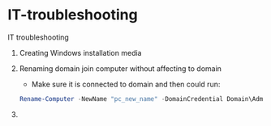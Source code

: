 # IT-troubleshooting
IT troubleshooting

1. Creating Windows installation media
   
3. Renaming domain join computer without affecting to domain
   - Make sure it is connected to domain and then could run:
   
   ```powershell
   Rename-Computer -NewName "pc_new_name" -DomainCredential Domain\Admin -Restart
   ```
5. 
